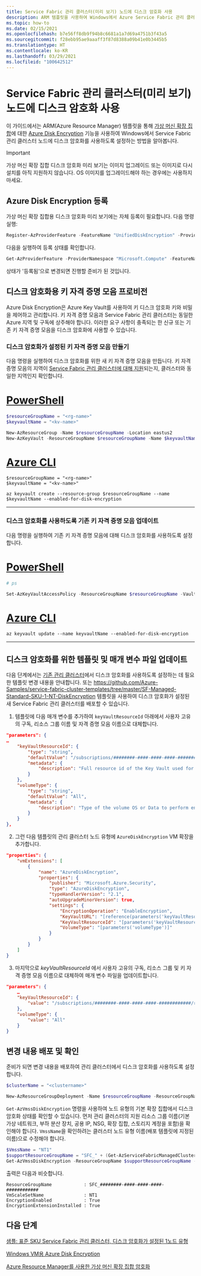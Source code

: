 ```yaml
---
title: Service Fabric 관리 클러스터(미리 보기) 노드에 디스크 암호화 사용
description: ARM 템플릿을 사용하여 Windows에서 Azure Service Fabric 관리 클러스터 노드에 디스크 암호화를 사용하도록 설정하는 방법을 알아봅니다.
ms.topic: how-to
ms.date: 02/15/2021
ms.openlocfilehash: b7e56ff8db9f94b8c6681a1a7d69a4751b3f43a5
ms.sourcegitcommit: f28ebb95ae9aaaff3f87d8388a09b41e0b3445b5
ms.translationtype: HT
ms.contentlocale: ko-KR
ms.lasthandoff: 03/29/2021
ms.locfileid: "100642512"
---
```

# <a name="enable-disk-encryption-for-service-fabric-managed-cluster-preview-nodes"></a>Service Fabric 관리 클러스터(미리 보기) 노드에 디스크 암호화 사용

이 가이드에서는 ARM(Azure Resource Manager) 템플릿을 통해 [가상 머신 확장 집합](../virtual-machine-scale-sets/disk-encryption-azure-resource-manager.md)에 대한 [Azure Disk Encryption](../virtual-machines/windows/disk-encryption-overview.md) 기능을 사용하여 Windows에서 Service Fabric 관리 클러스터 노드에 디스크 암호화를 사용하도록 설정하는 방법을 알아봅니다.

> [!IMPORTANT]
> 가상 머신 확장 집합 디스크 암호화 미리 보기는 이미지 업그레이드 또는 이미지로 다시 설치를 아직 지원하지 않습니다. OS 이미지를 업그레이드해야 하는 경우에는 사용하지 마세요.

## <a name="register-for-azure-disk-encryption"></a>Azure Disk Encryption 등록

가상 머신 확장 집합용 디스크 암호화 미리 보기에는 자체 등록이 필요합니다. 다음 명령 실행:

```powershell
Register-AzProviderFeature -FeatureName "UnifiedDiskEncryption" -ProviderNamespace "Microsoft.Compute"
```

다음을 실행하여 등록 상태를 확인합니다.

```powershell
Get-AzProviderFeature -ProviderNamespace "Microsoft.Compute" -FeatureName "UnifiedDiskEncryption"
```

상태가 '등록됨'으로 변경되면 진행할 준비가 된 것입니다.

## <a name="provision-a-key-vault-for-disk-encryption"></a>디스크 암호화용 키 자격 증명 모음 프로비전

Azure Disk Encryption은 Azure Key Vault를 사용하여 키 디스크 암호화 키와 비밀을 제어하고 관리합니다. 키 자격 증명 모음과 Service Fabric 관리 클러스터는 동일한 Azure 지역 및 구독에 상주해야 합니다. 이러한 요구 사항이 충족되는 한 신규 또는 기존 키 자격 증명 모음을 디스크 암호화에 사용할 수 있습니다.

### <a name="create-key-vault-with-disk-encryption-enabled"></a>디스크 암호화가 설정된 키 자격 증명 모음 만들기

다음 명령을 실행하여 디스크 암호화를 위한 새 키 자격 증명 모음을 만듭니다. 키 자격 증명 모음의 지역이 [Service Fabric 관리 클러스터에 대해 지원](faq-managed-cluster.md#what-regions-are-supported-in-the-preview)되는지, 클러스터와 동일한 지역인지 확인합니다.

# <a name="powershell"></a>[PowerShell](#tab/azure-powershell)

```powershell
$resourceGroupName = "<rg-name>" 
$keyvaultName = "<kv-name>" 

New-AzResourceGroup -Name $resourceGroupName -Location eastus2 
New-AzKeyVault -ResourceGroupName $resourceGroupName -Name $keyvaultName -Location eastus2 -EnabledForDiskEncryption
```

# <a name="azure-cli"></a>[Azure CLI](#tab/azure-cli)

```azurecli
$resourceGroupName = "<rg-name>" 
$keyvaultName = "<kv-name>" 

az keyvault create --resource-group $resourceGroupName --name $keyvaultName --enabled-for-disk-encryption
```

---

### <a name="update-existing-key-vault-to-enable-disk-encryption"></a>디스크 암호화를 사용하도록 기존 키 자격 증명 모음 업데이트

다음 명령을 실행하여 기존 키 자격 증명 모음에 대해 디스크 암호화를 사용하도록 설정합니다.

# <a name="powershell"></a>[PowerShell](#tab/azure-powershell)

```powershell
# ps 

Set-AzKeyVaultAccessPolicy -ResourceGroupName $resourceGroupName -VaultName $keyvaultName -EnabledForDiskEncryption
```

# <a name="azure-cli"></a>[Azure CLI](#tab/azure-cli)

```azurecli
az keyvault update --name keyvaultName --enabled-for-disk-encryption 
```

---

## <a name="update-the-template-and-parameters-files-for-disk-encryption"></a>디스크 암호화를 위한 템플릿 및 매개 변수 파일 업데이트

다음 단계에서는 [기존 관리 클러스터](tutorial-managed-cluster-deploy.md)에서 디스크 암호화를 사용하도록 설정하는 데 필요한 템플릿 변경 내용을 안내합니다. 또는 https://github.com/Azure-Samples/service-fabric-cluster-templates/tree/master/SF-Managed-Standard-SKU-1-NT-DiskEncryption 템플릿을 사용하여 디스크 암호화가 설정된 새 Service Fabric 관리 클러스터를 배포할 수 있습니다.

1. 템플릿에 다음 매개 변수를 추가하여 `keyVaultResourceId` 아래에서 사용자 고유의 구독, 리소스 그룹 이름 및 자격 증명 모음 이름으로 대체합니다.

```json
"parameters": { 
…
    "keyVaultResourceId": { 
        "type": "string", 
        "defaultValue": "/subscriptions/########-####-####-####-############/resourceGroups/<rg-name>/providers/Microsoft.KeyVault/vaults/<kv-name>", 
        "metadata": { 
            "description": "Full resource id of the Key Vault used for disk encryption." 
        } 
    },
    "volumeType": { 
        "type": "string", 
        "defaultValue": "All", 
        "metadata": { 
            "description": "Type of the volume OS or Data to perform encryption operation" 
        }
    }
}, 
```

2. 그런 다음 템플릿의 관리 클러스터 노드 유형에 `AzureDiskEncryption` VM 확장을 추가합니다.

```json
"properties": { 
    "vmExtensions": [ 
        { 
            "name": "AzureDiskEncryption", 
            "properties": { 
                "publisher": "Microsoft.Azure.Security", 
                "type": "AzureDiskEncryption", 
                "typeHandlerVersion": "2.1", 
                "autoUpgradeMinorVersion": true, 
                "settings": {                     
                    "EncryptionOperation": "EnableEncryption", 
                    "KeyVaultURL": "[reference(parameters('keyVaultResourceId'),'2016-10-01').vaultUri]", 
                    "KeyVaultResourceId": "[parameters('keyVaultResourceID')]",
                    "VolumeType": "[parameters('volumeType')]" 
                } 
            } 
        } 
    ] 
} 
```

3. 마지막으로 *keyVaultResourceId* 에서 사용자 고유의 구독, 리소스 그룹 및 키 자격 증명 모음 이름으로 대체하여 매개 변수 파일을 업데이트합니다.

```json
"parameters": { 
    … 
    "keyVaultResourceId": { 
        "value": "/subscriptions/########-####-####-####-############/resourceGroups/<rg-name>/providers/Microsoft.KeyVault/vaults/<kv-name>" 
    },   
    "volumeType": { 
        "value": "All" 
    }    
} 
```

## <a name="deploy-and-verify-the-changes"></a>변경 내용 배포 및 확인

준비가 되면 변경 내용을 배포하여 관리 클러스터에서 디스크 암호화를 사용하도록 설정합니다.

```powershell
$clusterName = "<clustername>" 

New-AzResourceGroupDeployment -Name $resourceGroupName -ResourceGroupName $resourceGroupName -TemplateFile .\template_diskEncryption.json -TemplateParameterFile \.parameters_diskEncryption.json -Debug -Verbose 
```

`Get-AzVmssDiskEncryption` 명령을 사용하여 노드 유형의 기본 확장 집합에서 디스크 암호화 상태를 확인할 수 있습니다. 먼저 관리 클러스터의 지원 리소스 그룹 이름(기본 가상 네트워크, 부하 분산 장치, 공용 IP, NSG, 확장 집합, 스토리지 계정을 포함)을 확인해야 합니다. `VmssName`을 확인하려는 클러스터 노드 유형 이름(배포 템플릿에 지정된 이름)으로 수정해야 합니다.

```powershell
$VmssName = "NT1"
$supportResourceGroupName = "SFC_" + (Get-AzServiceFabricManagedCluster -ResourceGroupName $resourceGroupName).ClusterId
Get-AzVmssDiskEncryption -ResourceGroupName $supportResourceGroupName -VMScaleSetName $VmssName
```

출력은 다음과 비슷합니다.

```console
ResourceGroupName            : SFC_########-####-####-####-############
VmScaleSetName               : NT1
EncryptionEnabled            : True
EncryptionExtensionInstalled : True
```

## <a name="next-steps"></a>다음 단계

[샘플: 표준 SKU Service Fabric 관리 클러스터, 디스크 암호화가 설정된 1노드 유형](https://github.com/Azure-Samples/service-fabric-cluster-templates/tree/master/SF-Managed-Standard-SKU-1-NT-DiskEncryption)

[Windows VM용 Azure Disk Encryption](../virtual-machines/windows/disk-encryption-overview.md)

[Azure Resource Manager를 사용한 가상 머신 확장 집합 암호화](../virtual-machine-scale-sets/disk-encryption-azure-resource-manager.md)
